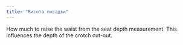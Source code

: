 ```yaml
---
title: "Висота посадки"
---
```


How much to raise the waist from the seat depth measurement. This influences the depth of the crotch cut-out.




